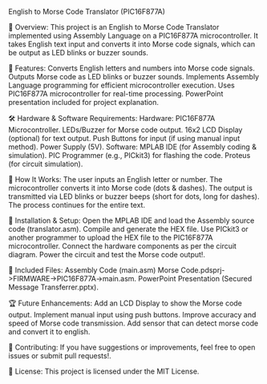English to Morse Code Translator (PIC16F877A)

📜 Overview:
  This project is an English to Morse Code Translator implemented using Assembly Language on a PIC16F877A microcontroller. 
  It takes English text input and converts it into Morse code signals, which can be output as LED blinks or buzzer sounds.

🚀 Features:
  Converts English letters and numbers into Morse code signals.
  Outputs Morse code as LED blinks or buzzer sounds.
  Implements Assembly Language programming for efficient microcontroller execution.
  Uses PIC16F877A microcontroller for real-time processing.
  PowerPoint presentation included for project explanation.

🛠️ Hardware & Software Requirements:
Hardware:
  PIC16F877A Microcontroller.
  LEDs/Buzzer for Morse code output.
  16x2 LCD Display (optional) for text output.
  Push Buttons for input (if using manual input method).
  Power Supply (5V).
Software:
  MPLAB IDE (for Assembly coding & simulation).
  PIC Programmer (e.g., PICkit3) for flashing the code.
  Proteus (for circuit simulation).

📌 How It Works:
  The user inputs an English letter or number.
  The microcontroller converts it into Morse code (dots & dashes).
  The output is transmitted via LED blinks or buzzer beeps (short for dots, long for dashes).
  The process continues for the entire text.

🔧 Installation & Setup:
  Open the MPLAB IDE and load the Assembly source code (translator.asm).
  Compile and generate the HEX file.
  Use PICkit3 or another programmer to upload the HEX file to the PIC16F877A microcontroller.
  Connect the hardware components as per the circuit diagram.
  Power the circuit and test the Morse code output!.

📜 Included Files:
  Assembly Code (main.asm) Morse Code.pdsprj->FIRMWARE->PIC16F877A->main.asm.
  PowerPoint Presentation (Secured Message Transferrer.pptx).

🏆 Future Enhancements:
  Add an LCD Display to show the Morse code output.
  Implement manual input using push buttons.
  Improve accuracy and speed of Morse code transmission.
  Add sensor that can detect morse code and convert it to english.

🤝 Contributing:
  If you have suggestions or improvements, feel free to open issues or submit pull requests!.

📜 License:
This project is licensed under the MIT License.
